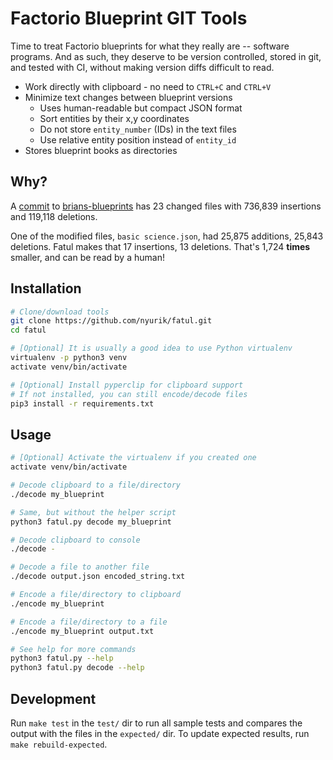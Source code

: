 # Factorio Blueprint GIT Tools

Time to treat Factorio blueprints for what they really are -- software programs. And as such, they deserve to be version controlled, stored in git, and tested with CI, without making version diffs difficult to read.

* Work directly with clipboard - no need to `CTRL+C` and `CTRL+V`
* Minimize text changes between blueprint versions
  * Uses human-readable but compact JSON format
  * Sort entities by their x,y coordinates
  * Do not store `entity_number` (IDs) in the text files
  * Use relative entity position instead of `entity_id`
* Stores blueprint books as directories

## Why?
A [commit](https://github.com/bcwhite-code/brians-blueprints/commit/4f4e5c6cdd2218bc0978be2885eb4884ee0f0d02) to [brians-blueprints](https://github.com/bcwhite-code/brians-blueprints) has 23 changed files with 736,839 insertions and 119,118 deletions.

One of the modified files, `basic science.json`, had 25,875 additions, 25,843 deletions.  Fatul makes that 17 insertions, 13 deletions.  That's 1,724 **times** smaller, and can be read by a human!

## Installation

```bash
# Clone/download tools
git clone https://github.com/nyurik/fatul.git
cd fatul

# [Optional] It is usually a good idea to use Python virtualenv
virtualenv -p python3 venv
activate venv/bin/activate

# [Optional] Install pyperclip for clipboard support
# If not installed, you can still encode/decode files
pip3 install -r requirements.txt
```

## Usage

```bash
# [Optional] Activate the virtualenv if you created one
activate venv/bin/activate

# Decode clipboard to a file/directory
./decode my_blueprint

# Same, but without the helper script
python3 fatul.py decode my_blueprint

# Decode clipboard to console
./decode -

# Decode a file to another file
./decode output.json encoded_string.txt

# Encode a file/directory to clipboard
./encode my_blueprint

# Encode a file/directory to a file
./encode my_blueprint output.txt

# See help for more commands
python3 fatul.py --help
python3 fatul.py decode --help
```

## Development

Run `make test` in the `test/` dir to run all sample tests and compares the output with the files in the `expected/` dir.  To update expected results, run `make rebuild-expected`.
